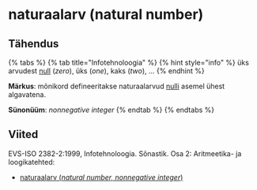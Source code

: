 # naturaalarv \(natural number\)

## Tähendus

{% tabs %}
{% tab title="Infotehnoloogia" %}
{% hint style="info" %}
üks arvudest [null](null-zero.md) \(_zero_\), üks \(_one_\), kaks \(_two_\), ...
{% endhint %}

**Märkus**: mõnikord defineeritakse naturaalarvud [nulli](null-zero.md) asemel ühest algavatena.

**Sünonüüm**: _nonnegative integer_
{% endtab %}
{% endtabs %}

## Viited

EVS-ISO 2382-2:1999, Infotehnoloogia. Sõnastik. Osa 2: Aritmeetika- ja loogikatehted:

* [naturaalarv \(_natural number, nonnegative integer_\)](http://www.eki.ee/dict/its/index.cgi?Q=D06A78E5-6C03-1014-88DC-FC5F0DBED45A&F=GUID&C01=1&C02=0&C10=1)

